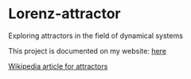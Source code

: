 # Lorenz-attractor
Exploring attractors in the field of dynamical systems

This project is documented on my website: [here](http://danielnicholson.uk/documentation.php?project=Lorenz%20attractor)

[Wikipedia article for attractors](https://en.wikipedia.org/wiki/Attractor)
